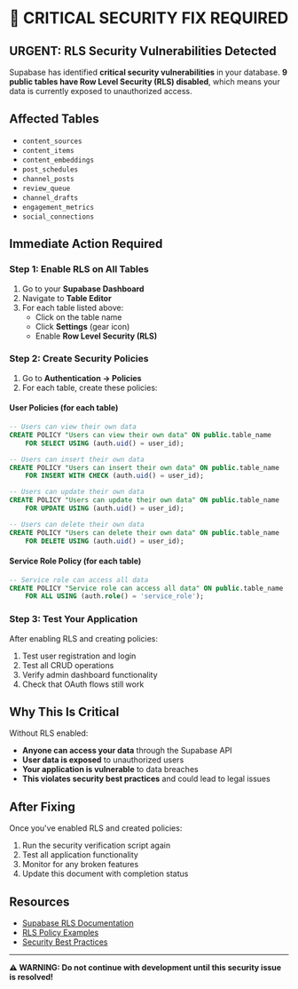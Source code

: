 # 🚨 CRITICAL SECURITY FIX REQUIRED

## **URGENT: RLS Security Vulnerabilities Detected**

Supabase has identified **critical security vulnerabilities** in your database. **9 public tables have Row Level Security (RLS) disabled**, which means your data is currently exposed to unauthorized access.

## **Affected Tables**
- `content_sources`
- `content_items`
- `content_embeddings`
- `post_schedules`
- `channel_posts`
- `review_queue`
- `channel_drafts`
- `engagement_metrics`
- `social_connections`

## **Immediate Action Required**

### **Step 1: Enable RLS on All Tables**
1. Go to your **Supabase Dashboard**
2. Navigate to **Table Editor**
3. For each table listed above:
   - Click on the table name
   - Click **Settings** (gear icon)
   - Enable **Row Level Security (RLS)**

### **Step 2: Create Security Policies**
1. Go to **Authentication → Policies**
2. For each table, create these policies:

#### **User Policies (for each table)**
```sql
-- Users can view their own data
CREATE POLICY "Users can view their own data" ON public.table_name
    FOR SELECT USING (auth.uid() = user_id);

-- Users can insert their own data
CREATE POLICY "Users can insert their own data" ON public.table_name
    FOR INSERT WITH CHECK (auth.uid() = user_id);

-- Users can update their own data
CREATE POLICY "Users can update their own data" ON public.table_name
    FOR UPDATE USING (auth.uid() = user_id);

-- Users can delete their own data
CREATE POLICY "Users can delete their own data" ON public.table_name
    FOR DELETE USING (auth.uid() = user_id);
```

#### **Service Role Policy (for each table)**
```sql
-- Service role can access all data
CREATE POLICY "Service role can access all data" ON public.table_name
    FOR ALL USING (auth.role() = 'service_role');
```

### **Step 3: Test Your Application**
After enabling RLS and creating policies:
1. Test user registration and login
2. Test all CRUD operations
3. Verify admin dashboard functionality
4. Check that OAuth flows still work

## **Why This Is Critical**

Without RLS enabled:
- **Anyone can access your data** through the Supabase API
- **User data is exposed** to unauthorized users
- **Your application is vulnerable** to data breaches
- **This violates security best practices** and could lead to legal issues

## **After Fixing**

Once you've enabled RLS and created policies:
1. Run the security verification script again
2. Test all application functionality
3. Monitor for any broken features
4. Update this document with completion status

## **Resources**

- [Supabase RLS Documentation](https://supabase.com/docs/guides/auth/row-level-security)
- [RLS Policy Examples](https://supabase.com/docs/guides/auth/row-level-security#policies)
- [Security Best Practices](https://supabase.com/docs/guides/security)

---

**⚠️ WARNING: Do not continue with development until this security issue is resolved!**
